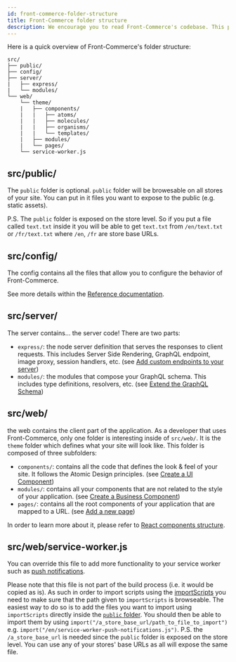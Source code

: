 ```yaml
---
id: front-commerce-folder-structure
title: Front-Commerce folder structure
description: We encourage you to read Front-Commerce's codebase. This pages explains how to find your way in our codebase.
---
```


Here is a quick overview of Front-Commerce's folder structure:

```
src/
├── public/
├── config/
├── server/
|   ├── express/
|   └── modules/
└── web/
    └── theme/
    |   ├── components/
    |   |   ├── atoms/
    |   |   ├── molecules/
    |   |   ├── organisms/
    |   |   └── templates/
    |   ├── modules/
    |   └── pages/
    └── service-worker.js
```

## src/public/

The `public` folder is optional. `public` folder will be browesable on all stores of your site. You can put in it files you want to expose to the public (e.g. static assets).

P.S. The `public` folder is exposed on the store level. So if you put a file called `text.txt` inside it you will be able to get `text.txt` from `/en/text.txt` or `/fr/text.txt` where `/en`, `/fr` are store base URLs.

## src/config/

The config contains all the files that allow you to configure the behavior of Front-Commerce.

See more details within the [Reference documentation](/docs/reference/configurations.html).

## src/server/

The server contains… the server code! There are two parts:

- `express/`: the node server definition that serves the responses to client
  requests. This includes Server Side Rendering, GraphQL endpoint, image proxy,
  session handlers, etc. (see [Add custom endpoints to your server](/docs/advanced/server/add-http-endpoint.html))
- `modules/`: the modules that compose your GraphQL schema. This includes type
  definitions, resolvers, etc. (see
  [Extend the GraphQL Schema](/docs/essentials/extend-the-graphql-schema.html))

## src/web/

the web contains the client part of the application. As a developer that uses
Front-Commerce, only one folder is interesting inside of `src/web/`. It is the
`theme` folder which defines what your site will look like. This folder is
composed of three subfolders:

- `components/`: contains all the code that defines the look & feel of your site. It
  follows the Atomic Design principles. (see
  [Create a UI Component](/docs/essentials/create-a-ui-component.html))
- `modules/`: contains all your components that are not related to the style of
  your application. (see
  [Create a Business Component](/docs/essentials/create-a-business-component.html))
- `pages/`: contains all the root components of your application that are mapped
  to a URL. (see [Add a new page](/docs/essentials/add-a-page-client-side.html))

In order to learn more about it, please refer to
[React components structure](react-components-structure.html).

## src/web/service-worker.js

You can override this file to add more functionality to your service worker such as [push notifications](https://developer.mozilla.org/en-US/docs/Web/Progressive_web_apps/Re-engageable_Notifications_Push).

Please note that this file is not part of the build process (i.e. it would be copied as is). As such in order to import scripts using the [importScripts](https://developer.mozilla.org/en-US/docs/Web/API/WorkerGlobalScope/importScripts) you need to make sure that the path given to `importScripts` is browseable. The easiest way to do so is to add the files you want to import using `importScripts` directly inside the [`public` folder](#src-public). You should then be able to import them by using `import("/a_store_base_url/path_to_file_to_import")` e.g. `import("/en/service-worker-push-notifications.js")`. P.S. the `/a_store_base_url` is needed since the `public` folder is exposed on the store level. You can use any of your stores' base URLs as all will expose the same file.
